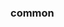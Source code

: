 <!-- Space: Projects -->
<!-- Parent: ZshPluginTemplate -->
<!-- Title: Examples ZshPluginTemplate -->

<!-- Label: Examples -->
<!-- Include: ./../disclaimer.md -->
<!-- Include: ac:toc -->

### common
